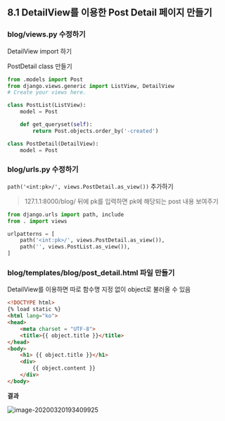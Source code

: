 ## 8.1 DetailView를 이용한 Post Detail 페이지 만들기

### blog/views.py 수정하기

DetailView import 하기

PostDetail class 만들기

```python
from .models import Post
from django.views.generic import ListView, DetailView
# Create your views here.

class PostList(ListView):
    model = Post

    def get_queryset(self):
        return Post.objects.order_by('-created')

class PostDetail(DetailView):
    model = Post
```



### blog/urls.py 수정하기

`path('<int:pk>/', views.PostDetail.as_view())` 추가하기

> 127.1.1:8000/blog/ 뒤에 pk를 입력하면 pk에 해당되는 post 내용 보여주기

```python
from django.urls import path, include
from . import views

urlpatterns = [
    path('<int:pk>/', views.PostDetail.as_view()),
    path('', views.PostList.as_view()),
]
```



### blog/templates/blog/post_detail.html 파일 만들기

DetailView를 이용하면 따로 함수명 지정 없이 object로 불러올 수 있음

```html
<!DOCTYPE html>
{% load static %}
<html lang="ko">
<head>
    <meta charset = "UTF-8">
    <title>{{ object.title }}</title>
</head>
<body>
    <h1> {{ object.title }}</h1>
    <div>
        {{ object.content }}
    </div>
</body>
```





**결과**

![image-20200320193409925](../../github/django_my_website/필기/images/image-20200320193409925.png)